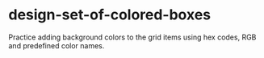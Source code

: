 # design-set-of-colored-boxes
Practice adding background colors to the grid items using hex codes, RGB and predefined color names.
